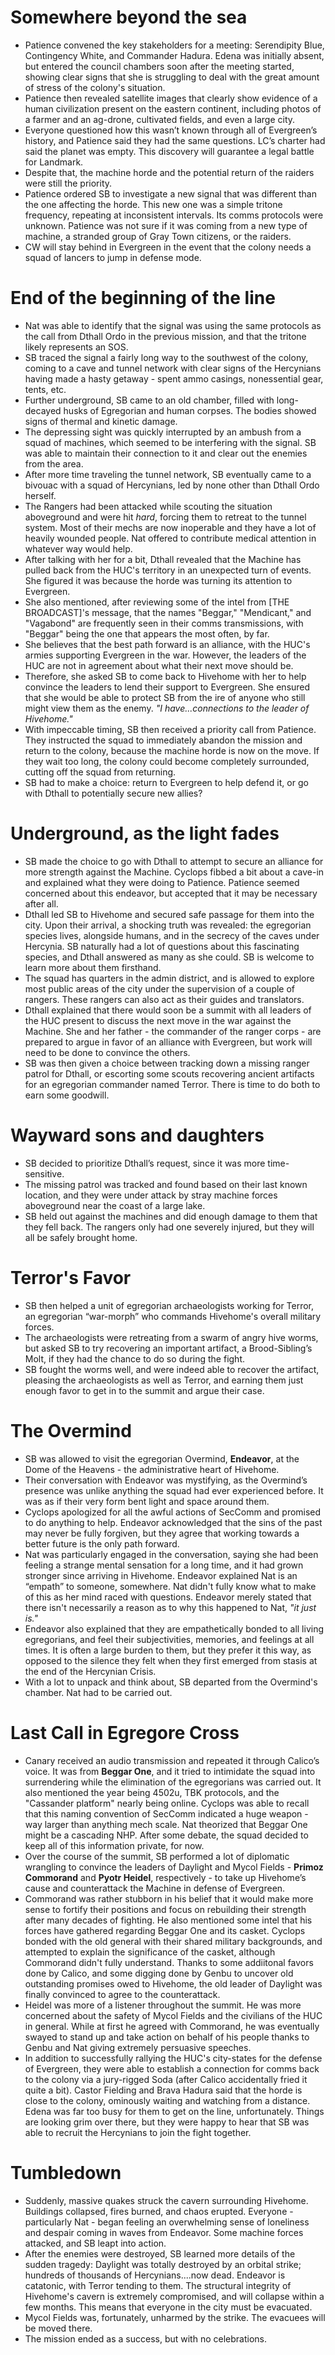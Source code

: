 # Somewhere beyond the sea
- Patience convened the key stakeholders for a meeting: Serendipity Blue, Contingency White, and Commander Hadura. Edena was initially absent, but entered the council chambers soon after the meeting started, showing clear signs that she is struggling to deal with the great amount of stress of the colony's situation.
- Patience then revealed satellite images that clearly show evidence of a human civilization present on the eastern continent, including photos of a farmer and an ag-drone, cultivated fields, and even a large city.
- Everyone questioned how this wasn’t known through all of Evergreen’s history, and Patience said they had the same questions. LC’s charter had said the planet was empty. This discovery will guarantee a legal battle for Landmark.
- Despite that, the machine horde and the potential return of the raiders were still the priority.
- Patience ordered SB to investigate a new signal that was different than the one affecting the horde. This new one was a simple tritone frequency, repeating at inconsistent intervals. Its comms protocols were unknown. Patience was not sure if it was coming from a new type of machine, a stranded group of Gray Town citizens, or the raiders.
- CW will stay behind in Evergreen in the event that the colony needs a squad of lancers to jump in defense mode.

# End of the beginning of the line
- Nat was able to identify that the signal was using the same protocols as the call from Dthall Ordo in the previous mission, and that the tritone likely represents an SOS.
- SB traced the signal a fairly long way to the southwest of the colony, coming to a cave and tunnel network with clear signs of the Hercynians having made a hasty getaway - spent ammo casings, nonessential gear, tents, etc.
- Further underground, SB came to an old chamber, filled with long-decayed husks of Egregorian and human corpses. The bodies showed signs of thermal and kinetic damage.
- The depressing sight was quickly interrupted by an ambush from a squad of machines, which seemed to be interfering with the signal. SB was able to maintain their connection to it and clear out the enemies from the area.
- After more time traveling the tunnel network, SB eventually came to a bivouac with a squad of Hercynians, led by none other than Dthall Ordo herself.
- The Rangers had been attacked while scouting the situation aboveground and were hit *hard*, forcing them to retreat to the tunnel system. Most of their mechs are now inoperable and they have a lot of heavily wounded people. Nat offered to contribute medical attention in whatever way would help.
- After talking with her for a bit, Dthall revealed that the Machine has pulled back from the HUC's territory in an unexpected turn of events. She figured it was because the horde was turning its attention to Evergreen.
- She also mentioned, after reviewing some of the intel from [THE BROADCAST]'s message, that the names "Beggar," "Mendicant," and "Vagabond" are frequently seen in their comms transmissions, with "Beggar" being the one that appears the most often, by far.
- She believes that the best path forward is an alliance, with the HUC's armies supporting Evergreen in the war. However, the leaders of the HUC are not in agreement about what their next move should be.
- Therefore, she asked SB to come back to Hivehome with her to help convince the leaders to lend their support to Evergreen. She ensured that she would be able to protect SB from the ire of anyone who still might view them as the enemy. *"I have...connections to the leader of Hivehome."*
- With impeccable timing, SB then received a priority call from Patience. They instructed the squad to immediately abandon the mission and return to the colony, because the machine horde is now on the move. If they wait too long, the colony could become completely surrounded, cutting off the squad from returning.
- SB had to make a choice: return to Evergreen to help defend it, or go with Dthall to potentially secure new allies?

# Underground, as the light fades
- SB made the choice to go with Dthall to attempt to secure an alliance for more strength against the Machine. Cyclops fibbed a bit about a cave-in and explained what they were doing to Patience. Patience seemed concerned about this endeavor, but accepted that it may be necessary after all.
- Dthall led SB to Hivehome and secured safe passage for them into the city. Upon their arrival, a shocking truth was revealed: the egregorian species lives, alongside humans, and in the secrecy of the caves under Hercynia. SB naturally had a lot of questions about this fascinating species, and Dthall answered as many as she could. SB is welcome to learn more about them firsthand.
- The squad has quarters in the admin district, and is allowed to explore most public areas of the city under the supervision of a couple of rangers. These rangers can also act as their guides and translators.
- Dthall explained that there would soon be a summit with all leaders of the HUC present to discuss the next move in the war against the Machine. She and her father - the commander of the ranger corps - are prepared to argue in favor of an alliance with Evergreen, but work will need to be done to convince the others.
- SB was then given a choice between tracking down a missing ranger patrol for Dthall, or escorting some scouts recovering ancient artifacts for an egregorian commander named Terror. There is time to do both to earn some goodwill.

# Wayward sons and daughters
- SB decided to prioritize Dthall’s request, since it was more time-sensitive.
- The missing patrol was tracked and found based on their last known location, and they were under attack by stray machine forces aboveground near the coast of a large lake.
- SB held out against the machines and did enough damage to them that they fell back. The rangers only had one severely injured, but they will all be safely brought home.

# Terror's Favor
- SB then helped a unit of egregorian archaeologists working for Terror, an egregorian “war-morph” who commands Hivehome's overall military forces.
- The archaeologists were retreating from a swarm of angry hive worms, but asked SB to try recovering an important artifact, a Brood-Sibling’s Molt, if they had the chance to do so during the fight.
- SB fought the worms well, and were indeed able to recover the artifact, pleasing the archaeologists as well as Terror, and earning them just enough favor to get in to the summit and argue their case.

# The Overmind
- SB was allowed to visit the egregorian Overmind, **Endeavor**, at the Dome of the Heavens - the administrative heart of Hivehome.
- Their conversation with Endeavor was mystifying, as the Overmind’s presence was unlike anything the squad had ever experienced before. It was as if their very form bent light and space around them.
- Cyclops apologized for all the awful actions of SecComm and promised to do anything to help. Endeavor acknowledged that the sins of the past may never be fully forgiven, but they agree that working towards a better future is the only path forward.
- Nat was particularly engaged in the conversation, saying she had been feeling a strange mental sensation for a long time, and it had grown stronger since arriving in Hivehome. Endeavor explained Nat is an “empath” to someone, somewhere. Nat didn't fully know what to make of this as her mind raced with questions. Endeavor merely stated that there isn't necessarily a reason as to why this happened to Nat, *"it just is."*
- Endeavor also explained that they are empathetically bonded to all living egregorians, and feel their subjectivities, memories, and feelings at all times. It is often a large burden to them, but they prefer it this way, as opposed to the silence they felt when they first emerged from stasis at the end of the Hercynian Crisis.
- With a lot to unpack and think about, SB departed from the Overmind's chamber. Nat had to be carried out.

# Last Call in Egregore Cross
- Canary received an audio transmission and repeated it through Calico’s voice. It was from **Beggar One**, and it tried to intimidate the squad into surrendering while the elimination of the egregorians was carried out. It also mentioned the year being 4502u, TBK protocols, and the "Cassander platform" nearly being online. Cyclops was able to recall that this naming convention of SecComm indicated a huge weapon - way larger than anything mech scale. Nat theorized that Beggar One might be a cascading NHP. After some debate, the squad decided to keep all of this information private, for now.
- Over the course of the summit, SB performed a lot of diplomatic wrangling to convince the leaders of Daylight and Mycol Fields - **Primoz Commorand** and **Pyotr Heidel**, respectively - to take up Hivehome’s cause and counterattack the Machine in defense of Evergreen.
- Commorand was rather stubborn in his belief that it would make more sense to fortify their positions and focus on rebuilding their strength after many decades of fighting. He also mentioned some intel that his forces have gathered regarding Beggar One and its casket. Cyclops bonded with the old general with their shared military backgrounds, and attempted to explain the significance of the casket, although Commorand didn't fully understand. Thanks to some addiitonal favors done by Calico, and some digging done by Genbu to uncover old outstanding promises owed to Hivehome, the old leader of Daylight was finally convinced to agree to the counterattack.
- Heidel was more of a listener throughout the summit. He was more concerned about the safety of Mycol Fields and the civilians of the HUC in general. While at first he agreed with Commorand, he was eventually swayed to stand up and take action on behalf of his people thanks to Genbu and Nat giving extremely persuasive speeches.
- In addition to successfully rallying the HUC's city-states for the defense of Evergreen, they were able to establish a connection for comms back to the colony via a jury-rigged Soda (after Calico accidentally fried it quite a bit). Castor Fielding and Brava Hadura said that the horde is close to the colony, ominously waiting and watching from a distance. Edena was far too busy for them to get on the line, unfortunately. Things are looking grim over there, but they were happy to hear that SB was able to recruit the Hercynians to join the fight together.

# Tumbledown
- Suddenly, massive quakes struck the cavern surrounding Hivehome. Buildings collapsed, fires burned, and chaos erupted. Everyone - particularly Nat - began feeling an overwhelming sense of loneliness and despair coming in waves from Endeavor. Some machine forces attacked, and SB leapt into action.
- After the enemies were destroyed, SB learned more details of the sudden tragedy: Daylight was totally destroyed by an orbital strike; hundreds of thousands of Hercynians....now dead. Endeavor is catatonic, with Terror tending to them. The structural integrity of Hivehome's cavern is extremely compromised, and will collapse within a few months. This means that everyone in the city must be evacuated. 
- Mycol Fields was, fortunately, unharmed by the strike. The evacuees will be moved there.
- The mission ended as a success, but with no celebrations.